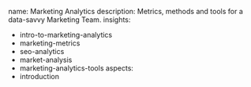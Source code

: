 name: Marketing Analytics
description: Metrics, methods and tools for a data-savvy Marketing Team.
insights:
  - intro-to-marketing-analytics
  - marketing-metrics
  - seo-analytics
  - market-analysis
  - marketing-analytics-tools
aspects:
  - introduction